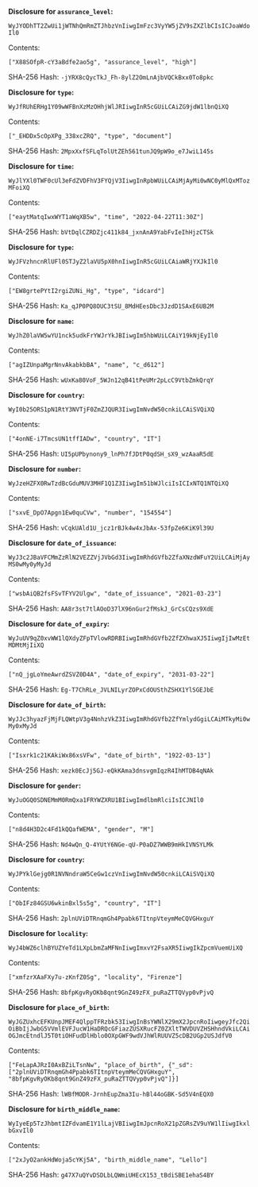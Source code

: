 __Disclosure for `assurance_level`:__

```
WyJYODhTT2ZwUi1jWTNhQmRmZTJhbzVnIiwgImFzc3VyYW5jZV9sZXZlbCIsICJoaWdo
Il0
```

Contents:

```
["X88SOfpR-cY3aBdfe2ao5g", "assurance_level", "high"]
```

SHA-256 Hash: `-jYRX8cQycTkJ_Fh-8ylZ2OmLnAjbVQCkBxx0To8pkc`

__Disclosure for `type`:__

```
WyJfRUhERHg1Y09wWFBnXzMzOHhjWlJRIiwgInR5cGUiLCAiZG9jdW1lbnQiXQ
```

Contents:

```
["_EHDDx5cOpXPg_338xcZRQ", "type", "document"]
```

SHA-256 Hash: `2MpxXxfSFLqTolUtZEh561tunJQ9pW9o_e7JwiL145s`

__Disclosure for `time`:__

```
WyJlYXl0TWF0cUl3eFdZVDFhV3FYQjV3IiwgInRpbWUiLCAiMjAyMi0wNC0yMlQxMToz
MFoiXQ
```

Contents:

```
["eaytMatqIwxWYT1aWqXB5w", "time", "2022-04-22T11:30Z"]
```

SHA-256 Hash: `bVtDqlCZRDZjc411k84_jxnAnA9YabFvIeIhHjzCTSk`

__Disclosure for `type`:__

```
WyJFVzhncnRlUFl0STJyZ2laVU5pX0hnIiwgInR5cGUiLCAiaWRjYXJkIl0
```

Contents:

```
["EW8grtePYtI2rgiZUNi_Hg", "type", "idcard"]
```

SHA-256 Hash: `Ka_qJP0PQ8OUC3tSU_8MdHEesDbc3JzdD1SAxE6UB2M`

__Disclosure for `name`:__

```
WyJhZ0laVW5wYU1nck5udkFrYWJrYkJBIiwgIm5hbWUiLCAiY19kNjEyIl0
```

Contents:

```
["agIZUnpaMgrNnvAkabkbBA", "name", "c_d612"]
```

SHA-256 Hash: `wUxKa80VoF_5WJn12qB41tPeUMr2pLcC9VtbZmkQrqY`

__Disclosure for `country`:__

```
WyI0b25ORS1pN1RtY3NVTjF0ZmZJQUR3IiwgImNvdW50cnkiLCAiSVQiXQ
```

Contents:

```
["4onNE-i7TmcsUN1tffIADw", "country", "IT"]
```

SHA-256 Hash: `UI5pUPbynony9_lnPh7fJDtP0qdSH_sX9_wzAaaR5dE`

__Disclosure for `number`:__

```
WyJzeHZFX0RwTzdBcGduMUV3MHF1Q1Z3IiwgIm51bWJlciIsICIxNTQ1NTQiXQ
```

Contents:

```
["sxvE_DpO7Apgn1Ew0quCVw", "number", "154554"]
```

SHA-256 Hash: `vCqkUAld1U_jcz1rBJk4w4xJbAx-53fpZe6KiK9l39U`

__Disclosure for `date_of_issuance`:__

```
WyJ3c2JBaVFCMmZzRlN2VEZZVjJVbGd3IiwgImRhdGVfb2ZfaXNzdWFuY2UiLCAiMjAy
MS0wMy0yMyJd
```

Contents:

```
["wsbAiQB2fsFSvTFYV2Ulgw", "date_of_issuance", "2021-03-23"]
```

SHA-256 Hash: `AA8r3st7tlAOoD37lX96nGur2fMskJ_GrCsCQzs9XdE`

__Disclosure for `date_of_expiry`:__

```
WyJuUV9qZ0xvWW1lQXdyZFpTVlowRDRBIiwgImRhdGVfb2ZfZXhwaXJ5IiwgIjIwMzEt
MDMtMjIiXQ
```

Contents:

```
["nQ_jgLoYmeAwrdZSVZ0D4A", "date_of_expiry", "2031-03-22"]
```

SHA-256 Hash: `Eg-T7ChRLe_JVLNILyrZOPxCdOUSthZSHX1YlSGEJbE`

__Disclosure for `date_of_birth`:__

```
WyJJc3hyazFjMjFLQWtpV3g4NnhzVkZ3IiwgImRhdGVfb2ZfYmlydGgiLCAiMTkyMi0w
My0xMyJd
```

Contents:

```
["Isxrk1c21KAkiWx86xsVFw", "date_of_birth", "1922-03-13"]
```

SHA-256 Hash: `xezk0EcJj5GJ-eQkKAma3dnsvgmIqzR4IhMTDB4qNAk`

__Disclosure for `gender`:__

```
WyJuOGQ0SDNEMmM0RmQxa1FRYWZXRU1BIiwgImdlbmRlciIsICJNIl0
```

Contents:

```
["n8d4H3D2c4Fd1kQQafWEMA", "gender", "M"]
```

SHA-256 Hash: `Nd4wQn_Q-4YUtY6NGe-qU-P0aDZ7WWB9mHkIVNSYLMk`

__Disclosure for `country`:__

```
WyJPYklGejg0R1NVNndraW5CeGw1czVnIiwgImNvdW50cnkiLCAiSVQiXQ
```

Contents:

```
["ObIFz84GSU6wkinBxl5s5g", "country", "IT"]
```

SHA-256 Hash: `2plnUViDTRnqmGh4Ppabk6TItnpVteymMeCQVGHxguY`

__Disclosure for `locality`:__

```
WyJ4bWZ6clhBYUZYeTd1LXpLbmZaMFNnIiwgImxvY2FsaXR5IiwgIkZpcmVuemUiXQ
```

Contents:

```
["xmfzrXAaFXy7u-zKnfZ0Sg", "locality", "Firenze"]
```

SHA-256 Hash: `8bfpKgvRyOKb8qnt9GnZ49zFX_puRaZTTQVyp0vPjvQ`

__Disclosure for `place_of_birth`:__

```
WyJGZUxhcEFKUnpJMEF4QlppTFRzbk53IiwgInBsYWNlX29mX2JpcnRoIiwgeyJfc2Qi
OiBbIjJwbG5VVmlEVFJucW1HaDRQcGFiazZUSXRucFZ0ZXltTWVDUVZHSHhndVkiLCAi
OGJmcEtndlJ5T0tiOHFudDlHblo0OXpGWF9wdVJhWlRUUVZ5cDB2UGp2USJdfV0
```

Contents:

```
["FeLapAJRzI0AxBZiLTsnNw", "place_of_birth", {"_sd":
["2plnUViDTRnqmGh4Ppabk6TItnpVteymMeCQVGHxguY",
"8bfpKgvRyOKb8qnt9GnZ49zFX_puRaZTTQVyp0vPjvQ"]}]
```

SHA-256 Hash: `lWBfMODR-JrnhEupZma3Iu-hBl44oGBK-Sd5V4nEQX0`

__Disclosure for `birth_middle_name`:__

```
WyIyeEp5TzJhbmtIZFdvamE1Y1lLajVBIiwgImJpcnRoX21pZGRsZV9uYW1lIiwgIkxl
bGxvIl0
```

Contents:

```
["2xJyO2ankHdWoja5cYKj5A", "birth_middle_name", "Lello"]
```

SHA-256 Hash: `g47X7uQYvDSDLbLQWmiUHEcX153_tBdiSBE1ehaS4BY`